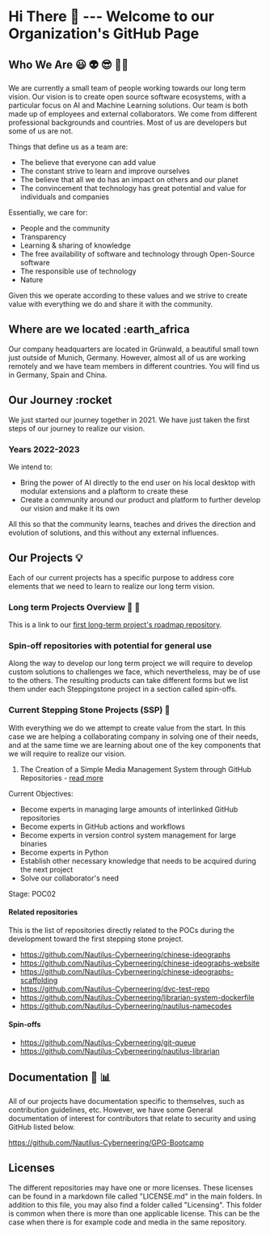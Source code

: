# Hi There 👋 --- Welcome to our Organization's GitHub Page

## Who We Are :smiley: :alien: :sunglasses: 🙋‍♀️

We are currently a small team of people working towards our long term vision. Our vision is to create open source software ecosystems, with a particular focus on AI and Machine Learning solutions.
Our team is both made up of employees and external collaborators. We come from different professional backgrounds and countries.
Most of us are developers but some of us are not.

Things that define us as a team are:

- The believe that everyone can add value
- The constant strive to learn and improve ourselves
- The believe that all we do has an impact on others and our planet
- The convincement that technology has great potential and value for individuals and companies

Essentially, we care for:

- People and the community
- Transparency
- Learning & sharing of knowledge
- The free availability of software and technology through Open-Source software
- The responsible use of technology
- Nature

Given this we operate according to these values and we strive to create value with everything we do and share it with the community.

## Where are we located :earth_africa

Our company headquarters are located in Grünwald, a beautiful small town just outside of Munich, Germany. However, almost all of us are working remotely and we have team members in different countries.
You will find us in Germany, Spain and China.

## Our Journey :rocket

We just started our journey together in 2021. We have just taken the first steps of our journey to realize our vision.

### Years 2022-2023

We intend to:

- Bring the power of AI directly to the end user on his local desktop with modular extensions and a plaftorm to create these
- Create a community around our product and platform to further develop our vision and make it its own

All this so that the community learns, teaches and drives the direction and evolution of solutions, and this without any external influences.

## Our Projects  :bulb:

Each of our current projects has a specific purpose to address core elements that we need to learn to realize our long term vision.

### Long term Projects Overview  :telescope:  :dart:

This is a link to our [first long-term project's roadmap repository](https://github.com/Nautilus-Cyberneering/ai_assistant_roadmap).

### Spin-off repositories with potential for general use

Along the way to develop our long term project we will require to develop custom solutions to challenges we face, which nevertheless, may be of use to the others.
The resulting products can take different forms but we list them under each Steppingstone project in a section called spin-offs.

### Current Stepping Stone Projects (SSP) :nut_and_bolt:

With everything we do we attempt to create value from the start.
In this case we are helping a collaborating company in solving one of their needs, and at the same time we are learning about one of the key components that we will require to realize our vision.

1. The Creation of a Simple Media Management System through GitHub Repositories - [read more](https://github.com/Nautilus-Cyberneering/chinese-ideographs/blob/main/README.md)

Current Objectives:

- Become experts in managing large amounts of interlinked GitHub repositories
- Become experts in GitHub actions and workflows
- Become experts in version control system management for large binaries
- Become experts in Python
- Establish other necessary knowledge that needs to be acquired during the next project
- Solve our collaborator's need

Stage: POC02

#### Related repositories

This is the list of repositories directly related to the POCs during the development toward the first stepping stone project.

- <https://github.com/Nautilus-Cyberneering/chinese-ideographs>
- <https://github.com/Nautilus-Cyberneering/chinese-ideographs-website>
- <https://github.com/Nautilus-Cyberneering/chinese-ideographs-scaffolding>
- <https://github.com/Nautilus-Cyberneering/dvc-test-repo>
- <https://github.com/Nautilus-Cyberneering/librarian-system-dockerfile>
- <https://github.com/Nautilus-Cyberneering/nautilus-namecodes>

#### Spin-offs

- <https://github.com/Nautilus-Cyberneering/git-queue>
- <https://github.com/Nautilus-Cyberneering/nautilus-librarian>

## Documentation :page_with_curl: :bar_chart:

All of our projects have documentation specific to themselves, such as contribution guidelines, etc. However, we have some General documentation of interest for contributors that relate to security and using GitHub listed below.

<https://github.com/Nautilus-Cyberneering/GPG-Bootcamp>

## Licenses

The different repositories may have one or more licenses. These licenses can be found in a markdown file called "LICENSE.md"  in the main folders. In addition to this file, you may also find a folder called "Licensing". This folder is common when there is more than one applicable license. This can be the case when there is for example code and media in the same repository.

<!--

**Here are some ideas to get you started:**

🙋‍♀️ A short introduction - what is your organization all about?

🌈 Contribution guidelines - how can the community get involved?

💻 Useful resources - where can the community find your docs? Is there anything else the community should know?

🍿 Fun facts - what does your team eat for breakfast?

🧙 Remember, you can do mighty things with the power of [Markdown](https://docs.github.com/github/writing-on-github/getting-started-with-writing-and-formatting-on-github/basic-writing-and-formatting-syntax)
-->
